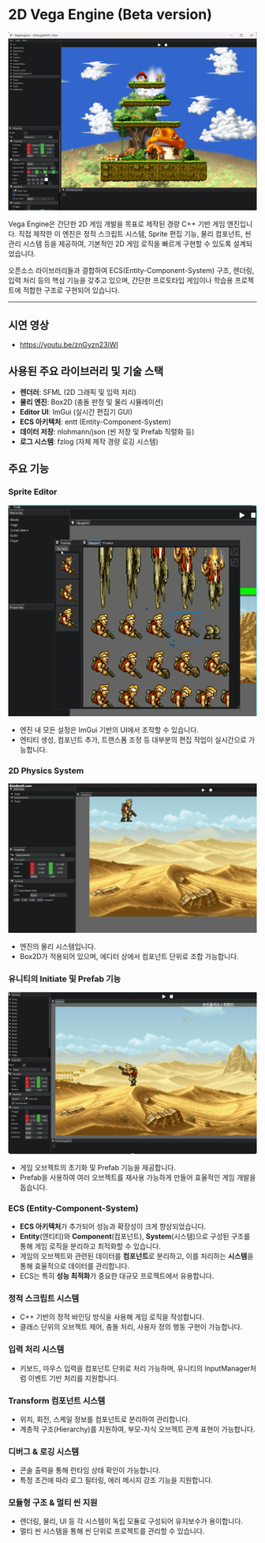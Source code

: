 # 2D Vega Engine (Beta version)
![GameEngine](./assets/GameEngine.png)

Vega Engine은 간단한 2D 게임 개발을 목표로 제작된 경량 C++ 기반 게임 엔진입니다.
직접 제작한 이 엔진은 정적 스크립트 시스템, Sprite 편집 기능, 물리 컴포넌트, 씬 관리 시스템 등을 제공하여,
기본적인 2D 게임 로직을 빠르게 구현할 수 있도록 설계되었습니다.

오픈소스 라이브러리들과 결합하여 ECS(Entity-Component-System) 구조, 렌더링, 입력 처리 등의 핵심 기능을 갖추고 있으며,
간단한 프로토타입 게임이나 학습용 프로젝트에 적합한 구조로 구현되어 있습니다.

---
## 시연 영상
- https://youtu.be/znGyzn23iWI

## 사용된 주요 라이브러리 및 기술 스택

- **렌더러**: SFML (2D 그래픽 및 입력 처리)
- **물리 엔진**: Box2D (충돌 판정 및 물리 시뮬레이션)
- **Editor UI**: ImGui (실시간 편집기 GUI)
- **ECS 아키텍처**: entt (Entity-Component-System)
- **데이터 저장**: nlohmann/json (씬 저장 및 Prefab 직렬화 등)
- **로그 시스템**: fzlog (자체 제작 경량 로깅 시스템)

## 주요 기능
### **Sprite Editor**
![Sprite Editor](./assets/SpriteEditor.png)
- 엔진 내 모든 설정은 ImGui 기반의 UI에서 조작할 수 있습니다.
- 엔티티 생성, 컴포넌트 추가, 트랜스폼 조정 등 대부분의 편집 작업이 실시간으로 가능합니다.

### **2D Physics System**
![2D Physics System](./assets/image1.gif)
- 엔진의 물리 시스템입니다.
- Box2D가 적용되어 있으며, 에디터 상에서 컴포넌트 단위로 조합 가능합니다.
  
### **유니티의 Initiate 및 Prefab 기능**
![Instantiate](./assets/Instantiate.png)
- 게임 오브젝트의 초기화 및 Prefab 기능을 제공합니다.
- Prefab을 사용하여 여러 오브젝트를 재사용 가능하게 만들어 효율적인 게임 개발을 돕습니다.

### **ECS (Entity-Component-System)**
- **ECS 아키텍처**가 추가되어 성능과 확장성이 크게 향상되었습니다.
- **Entity**(엔티티)와 **Component**(컴포넌트), **System**(시스템)으로 구성된 구조를 통해 게임 로직을 분리하고 최적화할 수 있습니다.
- 게임의 오브젝트와 관련된 데이터를 **컴포넌트**로 분리하고, 이를 처리하는 **시스템**을 통해 효율적으로 데이터를 관리합니다.
- ECS는 특히 **성능 최적화**가 중요한 대규모 프로젝트에서 유용합니다.

### **정적 스크립트 시스템**
- C++ 기반의 정적 바인딩 방식을 사용해 게임 로직을 작성합니다.
- 클래스 단위의 오브젝트 제어, 충돌 처리, 사용자 정의 행동 구현이 가능합니다.

### **입력 처리 시스템**
- 키보드, 마우스 입력을 컴포넌트 단위로 처리 가능하며, 유니티의 InputManager처럼 이벤트 기반 처리를 지원합니다.

### **Transform 컴포넌트 시스템**
- 위치, 회전, 스케일 정보를 컴포넌트로 분리하여 관리합니다.
- 계층적 구조(Hierarchy)를 지원하여, 부모-자식 오브젝트 관계 표현이 가능합니다.

### **디버그 & 로깅 시스템**
- 콘솔 출력을 통해 런타임 상태 확인이 가능합니다.
- 특정 조건에 따라 로그 필터링, 에러 메시지 강조 기능을 지원합니다.

### **모듈형 구조 & 멀티 씬 지원**
- 렌더링, 물리, UI 등 각 시스템이 독립 모듈로 구성되어 유지보수가 용이합니다.
- 멀티 씬 시스템을 통해 씬 단위로 프로젝트를 관리할 수 있습니다.
